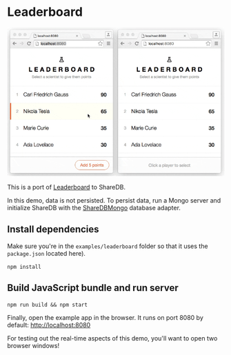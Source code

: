 # Leaderboard

![Demo](demo.gif)

This is a port of [Leaderboard](https://github.com/percolatestudio/react-leaderboard) to
ShareDB.

In this demo, data is not persisted. To persist data, run a Mongo
server and initialize ShareDB with the
[ShareDBMongo](https://github.com/share/sharedb-mongo) database adapter.

## Install dependencies

Make sure you're in the `examples/leaderboard` folder so that it uses the `package.json` located here).
```
npm install
```

## Build JavaScript bundle and run server
```
npm run build && npm start
```

Finally, open the example app in the browser. It runs on port 8080 by default:
[http://localhost:8080](http://localhost:8080)

For testing out the real-time aspects of this demo, you'll want to open two browser windows!
